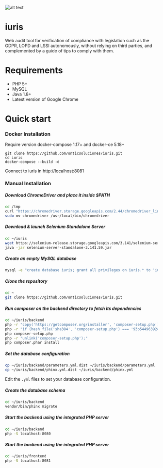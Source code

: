 
![alt text](https://github.com/onticsoluciones/iuris/blob/master/frontend/logo.png)

# iuris

Web audit tool for verification of compliance with legislation such as the GDPR, LOPD and LSSI autonomously, without relying on third parties, and complemented by a guide of tips to comply with them.

# Requirements

- PHP 5+
- MySQL
- Java 1.8+
- Latest version of Google Chrome

# Quick start
### Docker Installation
Require version docker-compose 1.17+ and docker-ce 5.18+

```
git clone https://github.com/onticsoluciones/iuris.git
cd iuris
docker-compose --build -d
```

Connect to iuris in http://localhost:8081



### Manual Installation
##### Download ChromeDriver and place it inside $PATH

```sh
cd /tmp
curl "https://chromedriver.storage.googleapis.com/2.44/chromedriver_linux64.zip" | jar xv
sudo mv chromedriver /usr/local/bin/chromedriver
```

##### Download & launch Selenium Standalone Server

```sh
cd ~/iuris
wget https://selenium-release.storage.googleapis.com/3.141/selenium-server-standalone-3.141.59.jar
java -jar selenium-server-standalone-3.141.59.jar
```

##### Create an empty MySQL database

```sh
mysql -e "create database iuris; grant all privileges on iuris.* to 'iuris'@'localhost' identified by 'yourpassword';"
```

##### Clone the repository

```sh
cd ~
git clone https://github.com/onticsoluciones/iuris.git
```

##### Run composer on the backend directory to fetch its dependencies

```sh
cd ~/iuris/backend
php -r "copy('https://getcomposer.org/installer', 'composer-setup.php');"
php -r "if (hash_file('sha384', 'composer-setup.php') === '93b54496392c062774670ac18b134c3b3a95e5a5e5c8f1a9f115f203b75bf9a129d5daa8ba6a13e2cc8a1da0806388a8') { echo 'Installer verified'; } else { echo 'Installer corrupt'; unlink('composer-setup.php'); } echo PHP_EOL;"  
php composer-setup.php
php -r "unlink('composer-setup.php');"
php composer.phar install
```

##### Set the database configuration

```sh
cp ~/iuris/backend/parameters.yml.dist ~/iuris/backend/parameters.yml
cp ~/iuris/backend/phinx.yml.dist ~/iuris/backend/phinx.yml
```

Edit the `.yml` files to set your database configuration.

##### Create the database schema

```sh
cd ~/iuris/backend
vendor/bin/phinx migrate
```

##### Start the backend using the integrated PHP server

```sh
cd ~/iuris/backend
php -S localhost:8080
```

##### Start the backend using the integrated PHP server

```sh
cd ~/iuris/frontend
php -S localhost:8081
```
